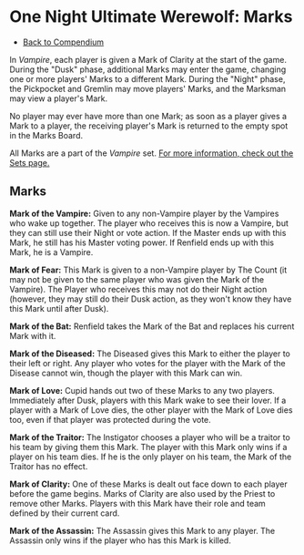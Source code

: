 # One Night Ultimate Werewolf: Marks

- [Back to Compendium](/#/view/view/werewolf~compendium)

In *Vampire*, each player is given a Mark of Clarity at the start of the game.
During the "Dusk" phase, additional Marks may enter the game, changing one or more players' Marks to a different Mark.
During the "Night" phase, the Pickpocket and Gremlin may move players' Marks, and the Marksman may view a player's Mark.

No player may ever have more than one Mark;
as soon as a player gives a Mark to a player, the receiving player's Mark is returned to the empty spot in the Marks Board.

All Marks are a part of the *Vampire* set.
[For more information, check out the Sets page.](/#/view/view/werewolf~sets)

## Marks

**Mark of the Vampire:** 
Given to any non-Vampire player by the Vampires who wake up together.
The player who receives this is now a Vampire, but they can still use their Night or vote action.
If the Master ends up with this Mark, he still has his Master voting power.
If Renfield ends up with this Mark, he is a Vampire.

**Mark of Fear:** 
This Mark is given to a non-Vampire player by The Count
(it may not be given to the same player who was given the Mark of the Vampire).
The Player who receives this may not do their Night action 
(however, they may still do their Dusk action, as they won't know they have this Mark until after Dusk).

**Mark of the Bat:** 
Renfield takes the Mark of the Bat and replaces his current Mark with it.

**Mark of the Diseased:** 
The Diseased gives this Mark to either the player to their left or right.
Any player who votes for the player with the Mark of the Disease cannot win, though the player with this Mark can win.

**Mark of Love:** 
Cupid hands out two of these Marks to any two players.
Immediately after Dusk, players with this Mark wake to see their lover.
If a player with a Mark of Love dies, the other player with the Mark of Love dies too, even if that player was protected during the vote.

**Mark of the Traitor:** 
The Instigator chooses a player who will be a traitor to his team by giving them this Mark.
The player with this Mark only wins if a player on his team dies.
If he is the only player on his team, the Mark of the Traitor has no effect.

**Mark of Clarity:** 
One of these Marks is dealt out face down to each player before the game begins.
Marks of Clarity are also used by the Priest to remove other Marks.
Players with this Mark have their role and team defined by their current card.

**Mark of the Assassin:** 
The Assassin gives this Mark to any player. 
The Assassin only wins if the player who has this Mark is killed.
